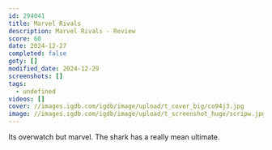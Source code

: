 ```yaml
---
id: 294041
title: Marvel Rivals
description: Marvel Rivals - Review
score: 60
date: 2024-12-27
completed: false
goty: []
modified_date: 2024-12-29
screenshots: []
tags:
  - undefined
videos: []
cover: //images.igdb.com/igdb/image/upload/t_cover_big/co94j3.jpg
image: //images.igdb.com/igdb/image/upload/t_screenshot_huge/scripw.jpg
---
```

Its overwatch but marvel. The shark has a really mean ultimate.